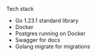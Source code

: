 Tech stack
     
- Go 1.23.1 standard library
- Docker
- Postgres running on Docker
- Swagger for docs
- Golang migrate for migrations